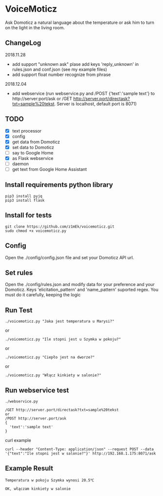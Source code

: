 # VoiceMoticz

Ask Domoticz a natural language about the temperature or ask him to turn on the light in the living room.

## ChangeLog
2018.11.28
+ add support "unknown ask" plase add keys 'reply_unknown' in rules.json and conf.json (see my example files)
+ add support float number recognize from phrase

2018.12.04
+ add webservice (run webservice.py and /POST {'text':'sample text'} to http://server:port/ask or /GET http://server.port/directask?txt=sample%20tekst. Server is localhost, default port is 8071)

## TODO
- [x] text processor
- [x] config
- [x] get data from Domoticz
- [x] set data to Domoticz
- [ ] say to Google Home
- [x] as Flask webservice
- [ ] daemon
- [ ] get text from Google Home Assistant

## Install requirements python library
```
pip3 install pyjq
pip3 install flask
```
## Install for tests
```
git clone https://github.com/z1mEk/voicemoticz.git
sudo chmod +x voicemoticz.py
```
## Config
Open the ./config/config.json file and set your Domoticz API url. 

## Set rules
Open the ./config/rules.json and modify data for your preference and your Domoticz.
Keys 'elicitation_pattern' and 'name_pattern' suported regex.
You must do it carefully, keeping the logic

## Run Test
```
./voicemoticz.py "Jaka jest temperatura u Marysi?"
```
or 
```
./voicemoticz.py "Ile stopni jest u Szymka w pokoju?"
```
or
```
./voicemoticz.py "Ciepło jest na dworze?"
```
or
```
./voicemoticz.py "Włącz kinkiety w salonie?"
```

## Run webservice test
```
./webservice.py
```
```
/GET http://server.port/directask?txt=sample%20tekst
or
/POST http://server.port/ask
{
  'text':'sample text'
}
```
curl example
```
curl --header "Content-Type: application/json" --request POST --data '{"text":"Ile stopni jest w salonie?"}' http://192.168.1.175:8071/ask
```
## Example Result
```
Temperatura w pokoju Szymka wynosi 20.5℃
```
```
OK, włączam kinkiety w salonie
```
